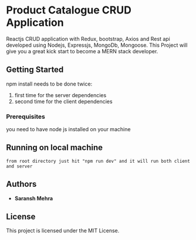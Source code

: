 # Product Catalogue CRUD Application
Reactjs CRUD application with Redux, bootstrap, Axios and Rest api developed using Nodejs, Expressjs, MongoDb, Mongoose.
This Project will give you a great kick start to become a MERN stack developer.

## Getting Started

npm install needs to be done twice: 
1) first time for the server dependencies
2) second time for the client dependencies

### Prerequisites

you need to have node js installed on your machine

## Running on local machine

```from root directory just hit "npm run dev" and it will run both client and server```


## Authors

* **Saransh Mehra**

## License

This project is licensed under the MIT License.


